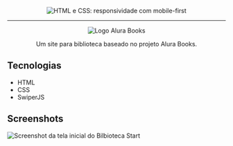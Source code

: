 
<p align="center"> <img src="https://imgur.com/Hy6t2jH.png" alt="HTML e CSS: responsividade com mobile-first"> </p>

<hr>

<p align="center"> <img src="https://raw.githubusercontent.com/silviosnjr/BibliotecaStartReferencia/2d17a25216b1fe97c644b5e1a2cf845ce5a3afdf/img/Logo.svg" alt="Logo Alura Books"> </p>
<p align="center">Um site para biblioteca baseado no projeto Alura Books.</p>

## Tecnologias
* HTML
* CSS
* SwiperJS

## Screenshots
![Screenshot da tela inicial do Bilbioteca Start](https://github.com/silviosnjr/BibliotecaStartReferencia/blob/main/print_biblioteca_start.png)
